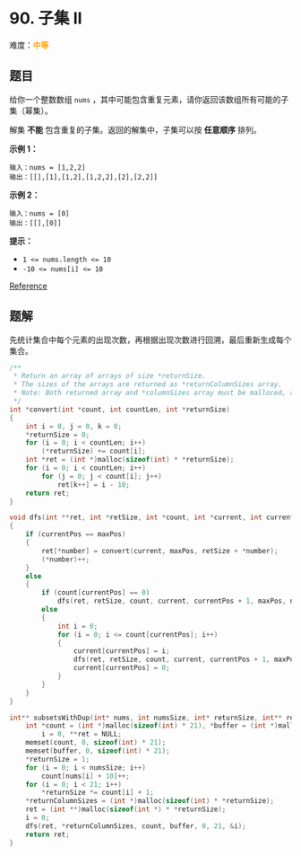 # 90. 子集 II

难度：<font color=orange>**中等**</font>

## 题目

给你一个整数数组 `nums` ，其中可能包含重复元素，请你返回该数组所有可能的子集（幂集）。

解集 **不能** 包含重复的子集。返回的解集中，子集可以按 **任意顺序** 排列。

**示例 1：**

```
输入：nums = [1,2,2]
输出：[[],[1],[1,2],[1,2,2],[2],[2,2]]
```

**示例 2：**

```
输入：nums = [0]
输出：[[],[0]]
```

**提示：**

* `1 <= nums.length <= 10`
* `-10 <= nums[i] <= 10`

[Reference](https://leetcode-cn.com/problems/subsets-ii)

## 题解

先统计集合中每个元素的出现次数，再根据出现次数进行回溯，最后重新生成每个集合。

```c
/**
 * Return an array of arrays of size *returnSize.
 * The sizes of the arrays are returned as *returnColumnSizes array.
 * Note: Both returned array and *columnSizes array must be malloced, assume caller calls free().
 */
int *convert(int *count, int countLen, int *returnSize)
{
    int i = 0, j = 0, k = 0;
    *returnSize = 0;
    for (i = 0; i < countLen; i++)
        (*returnSize) += count[i];
    int *ret = (int *)malloc(sizeof(int) * *returnSize);
    for (i = 0; i < countLen; i++)
        for (j = 0; j < count[i]; j++)
            ret[k++] = i - 10;
    return ret;
}

void dfs(int **ret, int *retSize, int *count, int *current, int currentPos, int maxPos, int *number)
{
    if (currentPos == maxPos)
    {
        ret[*number] = convert(current, maxPos, retSize + *number);
        (*number)++;
    }
    else
    {
        if (count[currentPos] == 0)
            dfs(ret, retSize, count, current, currentPos + 1, maxPos, number);
        else
        {
            int i = 0;
            for (i = 0; i <= count[currentPos]; i++)
            {
                current[currentPos] = i;
                dfs(ret, retSize, count, current, currentPos + 1, maxPos, number);
                current[currentPos] = 0;
            }
        }
    }
}

int** subsetsWithDup(int* nums, int numsSize, int* returnSize, int** returnColumnSizes){
    int *count = (int *)malloc(sizeof(int) * 21), *buffer = (int *)malloc(sizeof(int) * 21),
        i = 0, **ret = NULL;
    memset(count, 0, sizeof(int) * 21);
    memset(buffer, 0, sizeof(int) * 21);
    *returnSize = 1;
    for (i = 0; i < numsSize; i++)
        count[nums[i] + 10]++;
    for (i = 0; i < 21; i++)
        *returnSize *= count[i] + 1;
    *returnColumnSizes = (int *)malloc(sizeof(int) * *returnSize);
    ret = (int **)malloc(sizeof(int *) * *returnSize);
    i = 0;
    dfs(ret, *returnColumnSizes, count, buffer, 0, 21, &i);
    return ret;
}
```